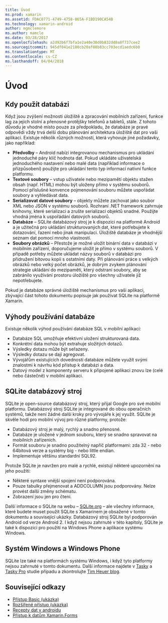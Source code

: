 ```yaml
---
title: Úvod
ms.prod: xamarin
ms.assetid: FDAC0771-4749-4758-865A-F1BD190CA54B
ms.technology: xamarin-android
author: mgmclemore
ms.author: mamcle
ms.date: 03/28/2017
ms.openlocfilehash: a2d92b6f7bfa1e2a40e30d0b832dd8a8f737cee2
ms.sourcegitcommit: 945df041e2180cb20af08b83cc703ecd1aedc6b0
ms.translationtype: MT
ms.contentlocale: cs-CZ
ms.lasthandoff: 04/04/2018
---
```

# <a name="introduction"></a>Úvod

## <a name="when-to-use-a-database"></a>Kdy použít databázi

Když jsou zvýšení možnosti úložiště a zpracování mobilních zařízení, funkce lag za jejich stolní a přenosné protějšky telefonů a tabletů, stále. Z tohoto důvodu je vhodné místo pouze za předpokladu, že databáze je pravé odpovědi vždy trvá delší dobu plánování architektura úložiště dat pro vaši aplikaci. Existuje několik různých možností, která vyhovuje jiné požadavky, jako například:

-  **Předvolby** – Android nabízí integrovanou mechanismus pro ukládání jednoduché páry klíč hodnota dat. Pokud ukládáte uživatelská jednoduchého nastavení nebo malé data (například informace o přizpůsobení) použijte pro ukládání tento typ informací nativní funkce platformu.
-  **Textové soubory** – vstup uživatele nebo mezipamětí objektu stažen obsah (např. HTML) mohou být uloženy přímo v systému souborů. Pomocí příslušné konvence pojmenování souboru můžete uspořádat soubory a vyhledávat data.
-  **Serializovat datové soubory** – objekty můžete zachovat jako soubor XML nebo JSON v systému souborů. Rozhraní .NET framework zahrnuje knihovny, které serializaci a zrušte serializaci objektů snadné. Použijte vhodná jména k uspořádání datových souborů.
-  **Databáze** – SQLite databázový stroj je k dispozici na platformě Android a je užitečná pro ukládání strukturovaných dat, které potřebujete k dotazování, řazení nebo jinak manipulaci. Úložiště databáze je vhodnější seznam dat pomocí mnoho vlastností.
-  **Soubory obrázků** – Přestože je možné uložit binární data v databázi v mobilním zařízení, doporučujeme uložit je přímo v systému souborů. V případě potřeby můžete ukládat názvy souborů v databázi pro přidružení bitovou kopii s ostatními daty. Při plánování práce s velkých obrázků nebo velký počet obrázků, je dobrým zvykem plánování strategie ukládání do mezipaměti, který odstraní soubory, aby se zabránilo využívání prostoru úložiště pro všechny uživatele již nepotřebujete.

Pokud je databáze správné úložiště mechanismus pro vaši aplikaci, zbývající část tohoto dokumentu popisuje jak používat SQLite na platformě Xamarin.

## <a name="advantages-of-using-a-database"></a>Výhody používání databáze

Existuje několik výhod používání databáze SQL v mobilní aplikaci:

-  Databáze SQL umožňuje efektivní uložení strukturovaná data.
-  Konkrétní data mohou být extrahuje složitých dotazů.
-  Výsledky dotazu může být seřazeny.
-  Výsledky dotazu se dají agregovat.
-  Vývojářům existujících dovedností databáze můžete využít svými znalostmi k návrhu kód přístup k databázi a data.
-  Datový model z komponenty serveru k připojené aplikaci znovu lze (celé nebo částečně) v mobilní aplikaci.


## <a name="sqlite-database-engine"></a>SQLite databázový stroj

SQLite je open-source databázový stroj, který přijal Google pro své mobilní platformu. Databázový stroj SQLite je integrované do obou operačních systémů, takže není žádné další kroky pro vývojáře k jej využít. SQLite je skvěle hodí pro mobilní vývoj pro různé platformy, protože:

-  Databázový stroj je malý, rychlý a snadno přenosné.
-  Databáze je uložené v jednom souboru, který se snadno spravovat na mobilních zařízeních.
-  Formát souboru je snadno použitelný napříč platformami: zda 32 - nebo 64bitová verze a systémy big - nebo little endian.
-  Implementuje většinu standardní SQL92.


Protože SQLite je navržen pro malé a rychlé, existují některé upozornění na jeho použití:

-  Některé syntaxe vnější spojení není podporována.
-  Pouze tabulky přejmenovat a ADDCOLUMN jsou podporovány. Nelze provést další změny schématu.
-  Zobrazení jsou jen pro čtení.


Další informace o SQLite na webu – [SQLite.org](http://SQLite.org) – ale všechny informace, které budete muset použít SQLite s Xamarinem je obsažené v tomto dokumentu a související ukázky. Databázový stroj SQLite byl podporován Android od verze Android 2.
I když nejsou zahrnuté v této kapitoly, SQLite je také k dispozici pro použití na Windows Phone a aplikace systému Windows.

## <a name="windows-and-windows-phone"></a>Systém Windows a Windows Phone

SQLite lze také na platformách systému Windows, i když tyto platformy nejsou zahrnuté v tomto dokumentu.
Další informace najdete v [Tasky](~/cross-platform/app-fundamentals/building-cross-platform-applications/case-study-tasky.md) a [Tasky Pro](~/cross-platform/app-fundamentals/building-cross-platform-applications/case-study-tasky.md) studie případu a zkontrolujte [Tim Heuer blog](http://timheuer.com/blog/archive/2012/06/28/seeding-your-metro-style-app-with-sqlite-database.aspx).


## <a name="related-links"></a>Související odkazy

- [Přístup Basic (ukázka)](https://github.com/xamarin/mobile-samples/tree/master/DataAccess/Basic)
- [Rozšířené přístup (ukázka)](https://github.com/xamarin/mobile-samples/tree/master/DataAccess/Advanced)
- [Recepty dat v androidu](https://developer.xamarin.com/recipes/android/data/)
- [Přístup k datům Xamarin.Forms](~/xamarin-forms/app-fundamentals/databases.md)
